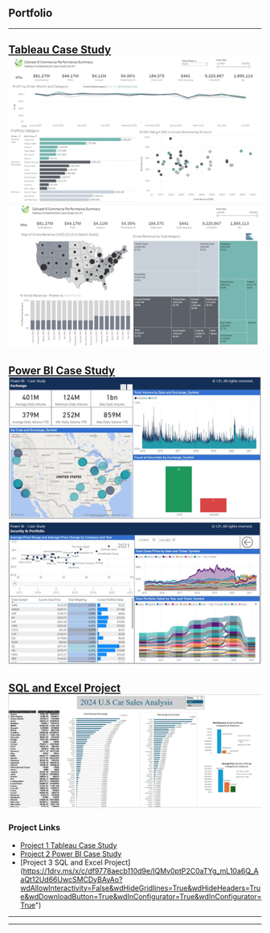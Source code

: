 ## Portfolio

---

[Tableau Case Study](/pdf/tableau_github_details_page_finished.pdf)
<img src="images/git hub1 pic 1 tableau.jpg?raw=true"/>
<img src="images/github1_pic2_tableau.JPG?raw=true"/>
---
[Power BI Case Study](/pdf/PowerBI_CaseStudy_Final.pdf)
<img src="images/github_powerbi_pic1.JPG?raw=true"/>
<img src="images/github_powerbi_pic2.JPG?raw=true"/>
---
[SQL and Excel Project](/pdf/SQL_and_Excel_Project.pdf)
<img src="images/SQL_Excel_Photo.JPG?raw=true"/>
---
### Project Links

- [Project 1 Tableau Case Study](https://public.tableau.com/app/profile/samuel.davison/viz/TableauCaseStudy-CFI/Dashboard1/)
- [Project 2 Power BI Case Study](/pdf/PowerBI_CaseStudy_Final.pdf)
- [Project 3 SQL and Excel Project] (https://1drv.ms/x/c/df9778aecb110d9e/IQMv0ptP2C0aTYg_mL10a6Q_AaQt12Ud66UwcSMCDyBAyAo?wdAllowInteractivity=False&wdHideGridlines=True&wdHideHeaders=True&wdDownloadButton=True&wdInConfigurator=True&wdInConfigurator=True")


---




---
<p style="font-size:11px">
<!-- Remove above link if you don't want to attibute -->
